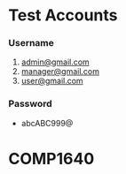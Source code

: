 # Test Accounts
### Username
1. admin@gmail.com
2. manager@gmail.com
3. user@gmail.com
### Password
- abcABC999@

# COMP1640
